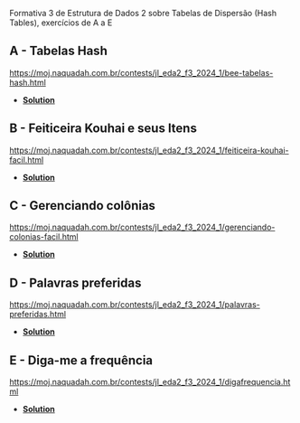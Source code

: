 Formativa 3 de Estrutura de Dados 2 sobre Tabelas de Dispersão (Hash Tables), exercícios de A a E

## A - Tabelas Hash 

https://moj.naquadah.com.br/contests/jl_eda2_f3_2024_1/bee-tabelas-hash.html

- **[Solution](tabelasHash.c)**

## B - Feiticeira Kouhai e seus Itens

https://moj.naquadah.com.br/contests/jl_eda2_f3_2024_1/feiticeira-kouhai-facil.html

- **[Solution](feiticeiraKouhai.c)**

## C - Gerenciando colônias

https://moj.naquadah.com.br/contests/jl_eda2_f3_2024_1/gerenciando-colonias-facil.html

- **[Solution](5th-semester/EDA2/Formativas/formativa3/gerenciandoColonias.c)**

## D - Palavras preferidas

https://moj.naquadah.com.br/contests/jl_eda2_f3_2024_1/palavras-preferidas.html

- **[Solution](palavrasPreferidas.c)**

## E - Diga-me a frequência 

https://moj.naquadah.com.br/contests/jl_eda2_f3_2024_1/digafrequencia.html

- **[Solution](frequencia.c)**